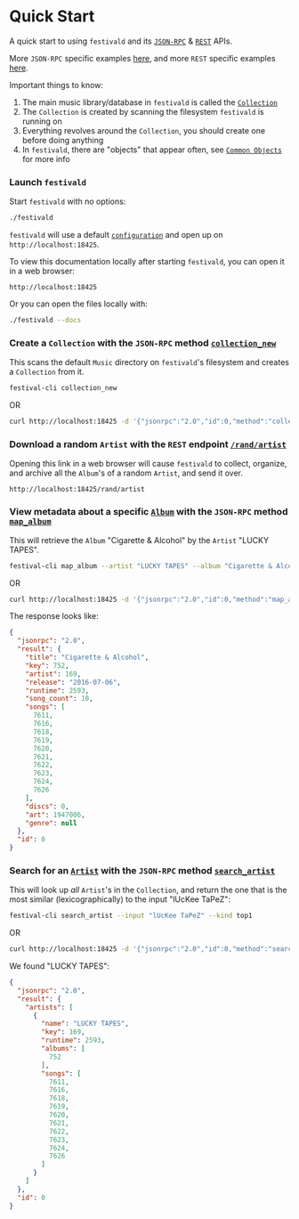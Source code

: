 # Quick Start
A quick start to using `festivald` and its [`JSON-RPC`](json-rpc/json-rpc.md) & [`REST`](rest/rest.md) APIs.

More `JSON-RPC` specific examples [here](json-rpc/quick-start.md), and more `REST` specific examples [here](rest/quick-start.md).

Important things to know:
1. The main music library/database in `festivald` is called the [`Collection`](common-objects/collection.md)
2. The `Collection` is created by scanning the filesystem `festivald` is running on
3. Everything revolves around the `Collection`, you should create one before doing anything
4. In `festivald`, there are "objects" that appear often, see [`Common Objects`](common-objects/common-objects.md) for more info

### Launch `festivald`
Start `festivald` with no options:
```bash
./festivald
```
`festivald` will use a default [`configuration`](config.md) and open up on `http://localhost:18425`.

To view this documentation locally after starting `festivald`, you can open it in a web browser:
```http
http://localhost:18425
```
Or you can open the files locally with:
```bash
./festivald --docs
```

### Create a `Collection` with the `JSON-RPC` method [`collection_new`](json-rpc/collection/collection_new.md)
This scans the default `Music` directory on `festivald`'s filesystem and creates a `Collection` from it.
```bash
festival-cli collection_new
```
OR
```bash
curl http://localhost:18425 -d '{"jsonrpc":"2.0","id":0,"method":"collection_new","params":{"paths":null}}'
```

### Download a random `Artist` with the `REST` endpoint [`/rand/artist`](rest/rand/artist.md)
Opening this link in a web browser will cause `festivald` to collect, organize, and archive all the `Album`'s of a random `Artist`, and send it over.
```http
http://localhost:18425/rand/artist
```

### View metadata about a specific [`Album`](common-objects/album.md) with the `JSON-RPC` method [`map_album`](json-rpc/map/map_album.md)
This will retrieve the `Album` "Cigarette & Alcohol" by the `Artist` "LUCKY TAPES".
```bash
festival-cli map_album --artist "LUCKY TAPES" --album "Cigarette & Alcohol"
```
OR
```bash
curl http://localhost:18425 -d '{"jsonrpc":"2.0","id":0,"method":"map_album","params":{"artist":"LUCKY TAPES","album":"Cigarette & Alcohol"}}'
```

The response looks like:
```json
{
  "jsonrpc": "2.0",
  "result": {
    "title": "Cigarette & Alcohol",
    "key": 752,
    "artist": 169,
    "release": "2016-07-06",
    "runtime": 2593,
    "song_count": 10,
    "songs": [
      7611,
      7616,
      7618,
      7619,
      7620,
      7621,
      7622,
      7623,
      7624,
      7626
    ],
    "discs": 0,
    "art": 1947006,
    "genre": null
  },
  "id": 0
}
```

### Search for an [`Artist`](common-objects/artist.md) with the `JSON-RPC` method [`search_artist`](json-rpc/search/search_artist.md)
This will look up _all_ `Artist`'s in the `Collection`, and return the one that is the most similar (lexicographically) to the input "lUcKee TaPeZ":
```bash
festival-cli search_artist --input "lUcKee TaPeZ" --kind top1
```
OR
```bash
curl http://localhost:18425 -d '{"jsonrpc":"2.0","id":0,"method":"search_artist","params":{"input":"lUcKee TaPeZ","kind":"top1"}}'
```

We found "LUCKY TAPES":
```json
{
  "jsonrpc": "2.0",
  "result": {
    "artists": [
      {
        "name": "LUCKY TAPES",
        "key": 169,
        "runtime": 2593,
        "albums": [
          752
        ],
        "songs": [
          7611,
          7616,
          7618,
          7619,
          7620,
          7621,
          7622,
          7623,
          7624,
          7626
        ]
      }
    ]
  },
  "id": 0
}
```
